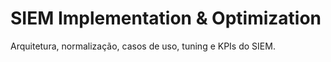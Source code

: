 # SIEM Implementation & Optimization

Arquitetura, normalização, casos de uso, tuning e KPIs do SIEM.

